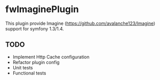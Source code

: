 fwImaginePlugin
===============

This plugin provide Imagine (https://github.com/avalanche123/Imagine) support for symfony 1.3/1.4.

TODO
----

 * Implement Http Cache configuration
 * Refactor plugin config
 * Unit tests
 * Functional tests